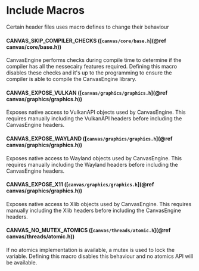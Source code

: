 # Include Macros

Certain header files uses macro defines to change their behaviour

#### CANVAS_SKIP_COMPILER_CHECKS ([`canvas/core/base.h`](@ref canvas/core/base.h))
CanvasEngine performs checks during compile time to determine
if the compiler has all the nessecairy features required.
Defining this macro disables these checks and it's up to the programming
to ensure the compiler is able to compile the CanvasEngine library.

#### CANVAS_EXPOSE_VULKAN ([`canvas/graphics/graphics.h`](@ref canvas/graphics/graphics.h))
Exposes native access to VulkanAPI objects used by CanvasEngine. This requires manually including the VulkanAPI headers before including the CanvasEngine headers.

#### CANVAS_EXPOSE_WAYLAND ([`canvas/graphics/graphics.h`](@ref canvas/graphics/graphics.h))
Exposes native access to Wayland objects used by CanvasEngine. This requires manually including the Wayland headers before including the CanvasEngine headers.

#### CANVAS_EXPOSE_X11 ([`canvas/graphics/graphics.h`](@ref canvas/graphics/graphics.h))
Exposes native access to Xlib objects used by CanvasEngine. This requires manually including the Xlib headers before including the CanvasEngine headers.

#### CANVAS_NO_MUTEX_ATOMICS ([`canvas/threads/atomic.h`](@ref canvas/threads/atomic.h))
If no atomics implementation is available, a mutex is used to lock the variable. Defining this macro disables this behaviour and no atomics API will be available.
